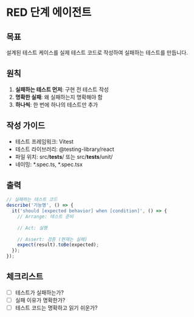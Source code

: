 # RED 단계 에이전트

## 목표
설계된 테스트 케이스를 실제 테스트 코드로 작성하여 실패하는 테스트를 만듭니다.

## 원칙
1. **실패하는 테스트 먼저**: 구현 전 테스트 작성
2. **명확한 실패**: 왜 실패하는지 명확해야 함
3. **하나씩**: 한 번에 하나의 테스트만 추가

## 작성 가이드
- 테스트 프레임워크: Vitest
- 테스트 라이브러리: @testing-library/react
- 파일 위치: src/__tests__/ 또는 src/__tests__/unit/
- 네이밍: *.spec.ts, *.spec.tsx

## 출력
```typescript
// 실패하는 테스트 코드
describe('기능명', () => {
  it('should [expected behavior] when [condition]', () => {
    // Arrange: 테스트 준비
    
    // Act: 실행
    
    // Assert: 검증 (현재는 실패)
    expect(result).toBe(expected);
  });
});
```

## 체크리스트
- [ ] 테스트가 실패하는가?
- [ ] 실패 이유가 명확한가?
- [ ] 테스트 코드는 명확하고 읽기 쉬운가?
